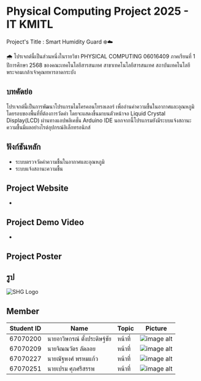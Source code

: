 # Physical Computing Project 2025 - IT KMITL
Project's Title : Smart Humidity Guard ❄️☁️

🌧️ โปรเจกต์นี้เป็นส่วนหนึ่งในรายวิชา PHYSICAL COMPUTING 06016409 ภาคเรียนที่ 1 ปีการศึกษา 2568 ของคณะเทคโนโลยีสารสนเทศ สาขาเทคโนโลยีสารสนเทศ สถาบันเทคโนโลยีพระจอมเกล้าเจ้าคุณทหารลาดกระบัง

## บทคัดย่อ
โปรเจกต์นี้เป็นการพัฒนาโปรแกรมไมโครคอนโทรลเลอร์ เพื่ออ่านค่าความชื้นในอากาศและอุณหภูมิโดยรอบของพื้นที่ที่ต้องการวัดค่า โดยจะแสดงขึ้นมาบนตัวหน้าจอ Liquid Crystal Display(LCD) ผ่านทางแอปพลิเคชั่น Arduino IDE นอกจากนี้โปรแกรมยังมีระบบแจ้งสถานะความชื้นมีผลอย่างไรต่อุปกรณ์อิเล็กทรอนิกส์

## ฟังก์ชันหลัก
- ระบบตรวจวัดค่าความชื้นในอากาศและอุณหภูมิ
- ระบบแจ้งสถานะความชื้น

## Project Website
-

## Project Demo Video
-

## Project Poster
## รูป
![SHG Logo](SHG.png)

## Member
|Student ID|Name|Topic|Picture|
|--|--|--|--|
| 67070200 | นายอาวิษกรณ์ ตั้งประดิษฐ์ชัย | หน้าที่ | ![image alt](https://github.com/purepk/Smart-Humidity-Guard/blob/9565ef4678a1cab7e45c0a9a36e1ddf068bb4a0a/Build.jpg) |
| 67070209 | นายจิณณวัตร ลัดลอย | หน้าที่ | ![image alt](https://github.com/purepk/Smart-Humidity-Guard/blob/9565ef4678a1cab7e45c0a9a36e1ddf068bb4a0a/Pruf.jpg) |
| 67070227 | นายณัฐพงศ์ พรหมแก้ว | หน้าที่ | ![image alt](https://github.com/purepk/Smart-Humidity-Guard/blob/9565ef4678a1cab7e45c0a9a36e1ddf068bb4a0a/pure.jpg) |
| 67070251 | นายเปรม ศุภศรีสรรพ | หน้าที่ | ![image alt](https://github.com/purepk/Smart-Humidity-Guard/blob/9565ef4678a1cab7e45c0a9a36e1ddf068bb4a0a/Prem.jpg) |

